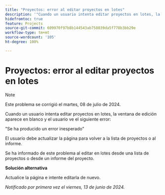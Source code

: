 ```yaml
---
title: "Proyectos: error al editar proyectos en lotes"
description: '"Cuando un usuario intenta editar proyectos en lotes, la ventana de edición aparece en blanco y el usuario ve un error".'
hidefromtoc: true
feature: Projects
source-git-commit: 609970f97b8b144543ab758039da5f778b3bb29e
workflow-type: tm+mt
source-wordcount: '105'
ht-degree: 100%

---
```



# Proyectos: error al editar proyectos en lotes

>[!NOTE]
>
>Este problema se corrigió el martes, 08 de julio de 2024.

Cuando un usuario intenta editar proyectos en lotes, la ventana de edición aparece en blanco y el usuario ve el siguiente error:

&quot;Se ha producido un error inesperado&quot;

El usuario debe actualizar la página para volver a la lista de proyectos o al informe.

Se ha informado de este problema al editar en lotes desde una lista de proyectos o desde un informe del proyecto.

**Solución alternativa**

Actualice la página e intente editarla de nuevo.

_Notificado por primera vez el viernes, 13 de junio de 2024._
